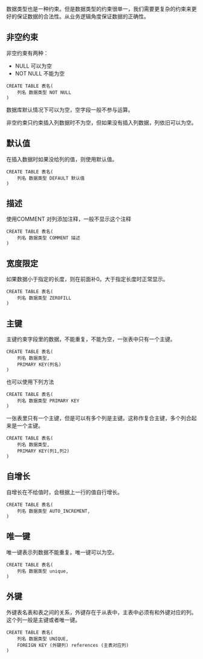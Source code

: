 数据类型也是一种约束。但是数据类型的约束很单一，我们需要更复杂的约束来更好的保证数据的合法性。从业务逻辑角度保证数据的正确性。

## 非空约束

非空约束有两种：
- NULL 可以为空
- NOT NULL 不能为空
```mysql
CREATE TABLE 表名(
	列名 数据类型 NOT NULL
)
```

数据库默认情况下可以为空，空字段一般不参与运算。

非空约束只约束插入列数据时不为空，但如果没有插入列数据，列依旧可以为空。
## 默认值
在插入数据时如果没给列的值，则使用默认值。

```mysql
CREATE TABLE 表名(
	列名 数据类型 DEFAULT 默认值
)
```

## 描述

使用COMMENT 对列添加注释，一般不显示这个注释
```mysql
CREATE TABLE 表名(
	列名 数据类型 COMMENT 描述
)
```

## 宽度限定

如果数据小于指定的长度，则在前面补0。大于指定长度时正常显示。
```mysql
CREATE TABLE 表名(
	列名 数据类型 ZEROFILL
)
```

## 主键

主键约束字段里的数据，不能重复，不能为空，一张表中只有一个主键。
```mysql
CREATE TABLE 表名(
	列名 数据类型,
	PRIMARY KEY(列名)
)
```
也可以使用下列方法
```mysql
CREATE TABLE 表名(
	列名 数据类型 PRIMARY KEY
)
```
一张表里只有一个主键，但是可以有多个列是主键。这称作复合主键，多个列合起来是一个主键。
```mysql
CREATE TABLE 表名(
	列名 数据类型,
	PRIMARY KEY(列1,列2)
)
```
## 自增长
自增长在不给值时，会根据上一行的值自行增长。

```mysql
CREATE TABLE 表名(
	列名 数据类型 AUTO_INCREMENT,
)
```

## 唯一键

唯一键表示列数据不能重复。唯一键可以为空。
```mysql
CREATE TABLE 表名(
	列名 数据类型 unique,
)
```
## 外键

外键表名表和表之间的关系，外键存在于从表中，主表中必须有和外键对应的列。这个列一般是主键或者唯一键。
```mysql
CREATE TABLE 表名(
	列名 数据类型 UNIQUE,
	FOREIGN KEY (外键列) references (主表对应列)
)
```
